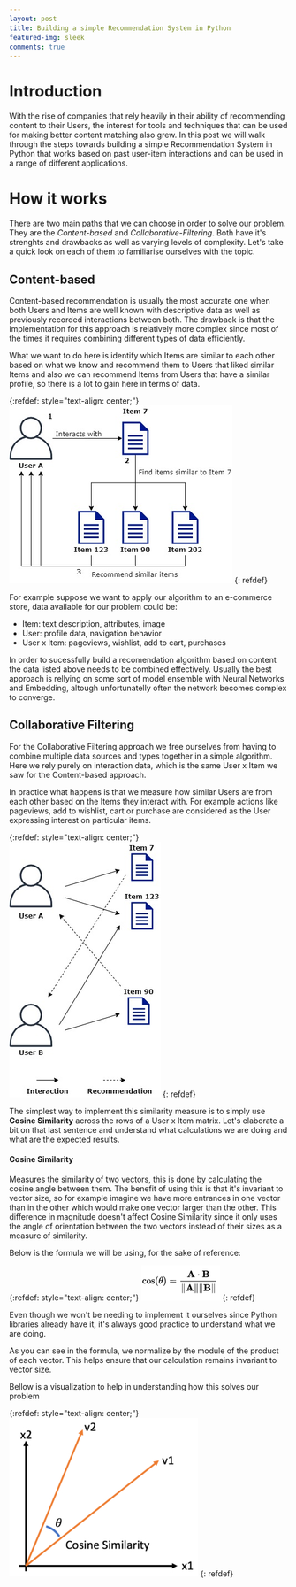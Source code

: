 ```yaml
---
layout: post
title: Building a simple Recommendation System in Python
featured-img: sleek
comments: true
---
```


# Introduction
With the rise of companies that rely heavily in their ability of recommending content to their Users, the interest for tools and techniques that can be used for making better content matching also grew. In this post we will walk through the steps towards building a simple Recommendation System in Python that works based on past user-item interactions and can be used in a range of different applications.

# How it works
There are two main paths that we can choose in order to solve our problem. They are the *Content-based* and *Collaborative-Filtering*. Both have it's strenghts and drawbacks as well as varying levels of complexity. Let's take a quick look on each of them to familiarise ourselves with the topic.

## Content-based
Content-based recommendation is usually the most accurate one when both Users and Items are well known with descriptive data as well as previously recorded interactions between both. The drawback is that the implementation for this approach is relatively more complex since most of the times it requires combining different types of data efficiently.

What we want to do here is identify which Items are similar to each other based on what we know and recommend them to Users that liked similar Items and also we can recommend Items from Users that have a similar profile, so there is a lot to gain here in terms of data.

{:refdef: style="text-align: center;"}
![Collaborative Filtering](/images/collaborative-filtering-example.jpg)
{: refdef}

For example suppose we want to apply our algorithm to an e-commerce store, data available for our problem could be:
- Item: text description, attributes, image
- User: profile data, navigation behavior
- User x Item: pageviews, wishlist, add to cart, purchases

In order to sucessfully build a recomendation algorithm based on content the data listed above needs to be combined effectively. Usually the best approach is rellying on some sort of model ensemble with Neural Networks and Embedding, altough unfortunatelly often the network becomes complex to converge.


## Collaborative Filtering
For the Collaborative Filtering approach we free ourselves from having to combine multiple data sources and types together in a simple algorithm. Here we rely purely on interaction data, which is the same User x Item we saw for the Content-based approach.

In practice what happens is that we measure how similar Users are from each other based on the Items they interact with. For example actions like pageviews, add to wishlist, cart or purchase are considered as the User expressing interest on particular items.

{:refdef: style="text-align: center;"}
![Collaborative Filtering Example](/images/collaborative-filtering-example2.jpg)
{: refdef}

The simplest way to implement this similarity measure is to simply use **Cosine Similarity** across the rows of a User x Item matrix. Let's elaborate a bit on that last sentence and understand what calculations we are doing and what are the expected results.

#### Cosine Similarity
Measures the similarity of two vectors, this is done by calculating the cosine angle between them. The benefit of using this is that it's invariant to vector size, so for example imagine we have more entrances in one vector than in the other which would make one vector larger than the other. This difference in magnitude doesn't affect Cosine Similarity since it only uses the angle of orientation between the two vectors instead of their sizes as a measure of similarity.

Below is the formula we will be using, for the sake of reference:

{:refdef: style="text-align: center;"}
![Cosine Similarity Formula](/images/cos_sim.png)
{: refdef}

Even though we won't be needing to implement it ourselves since Python libraries already have it, it's always good practice to understand what we are doing. 

As you can see in the formula, we normalize by the module of the product of each vector. This helps ensure that our calculation remains invariant to vector size.

Bellow is a visualization to help in understanding how this solves our problem

{:refdef: style="text-align: center;"}
![Cosine Similarity Chart](/images/cos_similarity_chart.jpg)
{: refdef}